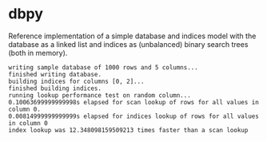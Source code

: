 # dbpy

Reference implementation of a simple database and indices model with the database as a linked list and indices as (unbalanced) binary search trees (both in memory).


```
writing sample database of 1000 rows and 5 columns...
finished writing database.
building indices for columns [0, 2]...
finished building indices.
running lookup performance test on random column...
0.10063699999999998s elapsed for scan lookup of rows for all values in column 0.
0.00814999999999999s elapsed for indices lookup of rows for all values in column 0
index lookup was 12.348098159509213 times faster than a scan lookup
```

